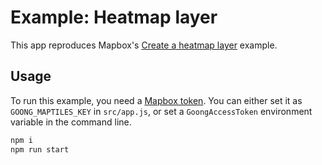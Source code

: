 # Example: Heatmap layer

This app reproduces Mapbox's [Create a heatmap layer](https://docs.mapbox.com/mapbox-gl-js/example/heatmap-layer/) example.

## Usage

To run this example, you need a [Mapbox token](http://visgl.github.io/react-map-gl/docs/get-started/mapbox-tokens). You can either set it as `GOONG_MAPTILES_KEY` in `src/app.js`, or set a `GoongAccessToken` environment variable in the command line.

```bash
npm i
npm run start
```
